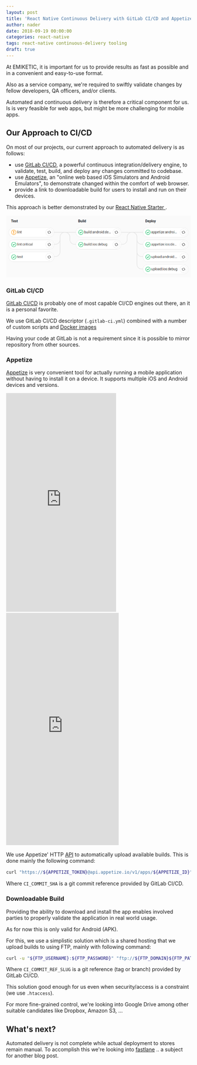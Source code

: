 ```yaml
---
layout: post
title: 'React Native Continuous Delivery with GitLab CI/CD and Appetize'
author: nader
date: 2018-09-19 00:00:00
categories: react-native
tags: react-native continuous-delivery tooling
draft: true
---
```


At EMIKETIC, it is important for us to provide results as fast as possible and in a convenient and easy-to-use format.

Also as a service company, we're required to swiftly validate changes by fellow developers, QA officers, and/or clients.

Automated and continuous delivery is therefore a critical component for us. Is is very feasible for web apps, but might be more challenging for mobile apps.

## Our Approach to CI/CD

On most of our projects, our current approach to automated delivery is as follows:

- use [GitLab CI/CD](https://docs.gitlab.com/ee/ci/), a powerful continuous integration/delivery engine, to validate, test, build, and deploy any changes committed to codebase.
- use [Appetize](https://appetize.io/), an "online web based iOS Simulators and Android Emulators", to demonstrate changed within the comfort of web browser.
- provide a link to downloadable build for users to install and run on their devices.

This approach is better demonstrated by our [React Native Starter
](https://github.com/emiketic/emiketic-starter-react-native).

![Image of SendBird Dashboard](/assets/article_images/2018-09-19-react-native-ci-cd-with-gitlab-and-appetize/gitlab-ci-cd-pipeline.png)

### GitLab CI/CD

[GitLab CI/CD](https://docs.gitlab.com/ee/ci/) is probably one of most capable CI/CD engines out there, an it is a personal favorite.

We use GitLab CI/CD descriptor (`.gitlab-ci.yml`) combined with a number of custom scripts and [Docker images](https://hub.docker.com/r/emiketic/)

Having your code at GitLab is not a requirement since it is possible to mirror repository from other sources.

### Appetize

[Appetize](https://appetize.io/) is very convenient tool for actually running a mobile application without having to install it on a device. It supports multiple iOS and Android devices and versions.

<iframe src="https://appetize.io/embed/3xvgukkq4gqjyjn1ztrzq6czwr?device=nexus5&scale=75&autoplay=false&orientation=portrait&deviceColor=black" width="300px" height="597px" frameborder="0" scrolling="no"></iframe>

<iframe src="https://appetize.io/embed/nkn34mhpchnx172e67ptmjypdm?device=iphonex&scale=75&autoplay=false&orientation=portrait&deviceColor=black" width="307px" height="634px" frameborder="0" scrolling="no"></iframe>

<br>

We use Appetize' HTTP [API](https://appetize.io/docs#api-overview) to automatically upload available builds. This is done mainly the following command:

```sh
curl "https://${APPETIZE_TOKEN}@api.appetize.io/v1/apps/${APPETIZE_ID}" -F "file=@${TARGET}" -F "platform=${PLATFORM}" -F "note=${CI_COMMIT_SHA}"
```

Where `CI_COMMIT_SHA` is a git commit reference provided by GitLab CI/CD.

### Downloadable Build

Providing the ability to download and install the app enables involved parties to properly validate the application in real world usage.

As for now this is only valid for Android (APK).

For this, we use a simplistic solution which is a shared hosting that we upload builds to using FTP, mainly with following command:

```sh
curl -u "${FTP_USERNAME}:${FTP_PASSWORD}" "ftp://${FTP_DOMAIN}${FTP_PATH}/${CI_COMMIT_REF_SLUG}/" -T $TARGET
```

Where `CI_COMMIT_REF_SLUG` is a git reference (tag or branch) provided by GitLab CI/CD.

This solution good enough for us even when security/access is a constraint (we use `.htaccess`).

For more fine-grained control, we're looking into Google Drive among other suitable candidates like Dropbox, Amazon S3, ...

## What's next?

Automated delivery is not complete while actual deployment to stores remain manual. To accomplish this we're looking into [fastlane](https://fastlane.tools/) .. a subject for another blog post.
